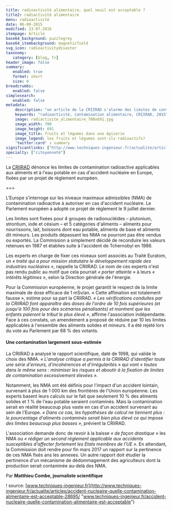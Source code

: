 ```yaml
---
title: radioactivité alimentaire, quel seuil est acceptable ?
title2: radiactivité alimentaire
menu: radioactivité
date: 06-09-2015
modified: 23-07-2016
itempage: Article
base64_background: puzzlegrey
base64_itembackground: magneticfield
svg_icon: radioactivitydisaster
taxonomy:
   category: [blog, fr]
header_image: false
summary:
   enabled: true
   format: short
   size: 0
breadcrumbs:
   enabled: false
simplesearch:
   enabled: false
metadata:
    description: "un article de la CRIIRAD s'alarme des limites de contamination radioactive fixé par un règlement européen suite à la catastrophe de Fukushima"
    keywords: "radioactivité, contamination alimentaire, CRIIRAD, 2015"
    image: radiactivite_alimentaire_700x691.jpg
    image_width: 700
    image_height: 691
    image_title: fruits et légumes dans une épicerie
    image_legend: les fruits et légumes sont-ils radioactifs?
    'twitter:card' : summary
significantlinks: ["http://www.techniques-ingenieur.fr/actualite/articles/accident-nucleaire-quelle-contamination-alimentaire-est-acceptable-28695/"]
specialty: ["citoyenneté"]
---
```


La  [<abbr title="Commission de Recherche et d'Information Indépendantes sur la Radioactivité">CRIIRAD</abbr>][1] dénonce les limites de contamination radioactive applicables aux aliments et à l'eau potable en cas d'accident nucléaire en Europe, fixées par un projet de règlement européen.

===

L'Europe s'interroge sur les niveaux maximaux admissibles (NMA) de contamination radioactive à autoriser en cas d'accident nucléaire. Le Parlement européen a adopté ce projet de réglement le 9 juillet dernier.

Les limites sont fixées pour 4 groupes de radionucléides – plutonium, strontium, iode et césium – et 5 catégories d'aliments – aliments pour nourrissons, lait, boissons dont eau potable, aliments de base et aliments dit mineurs. Les produits dépassant les NMA ne pourront pas être vendus ou exportés. La Commission a simplement décidé de reconduire les valeurs retenues en 1987 et établies suite à l'accident de Tchernobyl en 1986.

Les experts en charge de fixer ces niveaux sont associés au Traité Euratom, un _« traité qui a pour mission statutaire le développement rapide des industries nucléaires »_, rappelle la CRIIRAD. Le nom de ces experts n'est pas rendu public au motif que cela pourrait _« porter atteinte »_ à leurs _« intérêts légitimes »_, selon la Direction générale de l'énergie.

Pour la Commission européenne, le projet garantit le respect de la limite maximale de dose efficace de 1 mSv/an. « Cette affimation est totalement fausse », estime pour sa part la CRIIRAD. _« Les vérifications conduites par la CRIIRAD font apparaître des doses de l'ordre de 10 fois supérieures (et jusqu'à 100 fois pour des scénarios pénalisants) et montrent que les enfants paieront le tribut le plus élevé »_, affirme l'association indépendante. Face à ces constats, un amendement a proposé de réduire par 10 les limites applicables à l'ensemble des aliments solides et mineurs. Il a été rejeté lors du vote au Parlement par 68 % des votants.

#### Une contamination largement sous-estimée

La CRIIRAD a analysé le rapport scientifique, daté de 1998, qui valide le choix des NMA. _« L'analyse critique a permis à la CRIIRAD d'identifier toute une série d'erreurs, d'incohérences et d'irrégularités »_ qui vont _« toutes dans le même sens : minimiser les risques et aboutir à la fixation de limites de contamination excessivement élevées »_.

Notamment, les NMA ont été définis pour l'impact d'un accident lointain, survenant à plus de 1 000 km des frontières de l'Union européenne. Les experts basent leurs calculs sur le fait que seulement 10 % des aliments solides et 1 % de l'eau potable seraient contaminés. Mais la contamination serait en réalité beaucoup plus vaste en cas d'un accident survenant au sein de l'Europe. _« Dans ce cas, les hypothèses de calcul ne tiennent plus : le pourcentage d'aliments contaminés serait bien plus élevé ce qui impose des limites beaucoup plus basses »_, prévient la CRIIRAD.

L'association demande donc de revoir à la baisse _« de façon drastique »_ les NMA ou _« rédiger un second règlement applicable aux accidents susceptibles d'affecter fortement les Etats membres de l'UE »_. En attendant, la Commission doit rendre pour fin mars 2017 un rapport sur la pertinence de ces NMA fixés ans les annexes. Un autre rapport doit étudier la pertinence d'un mécanisme de dédommagement des agriculteurs dont la production serait contaminée au-delà des NMA.

Par **Matthieu Combe, journaliste scientifique**

! source: [www.techniques-ingenieur.fr](http://www.techniques-ingenieur.fr/actualite/articles/accident-nucleaire-quelle-contamination-alimentaire-est-acceptable-28695/ "www.techniques-ingenieur.fr/accident-nucleaire-quelle-contamination-alimentaire-est-acceptable")

[1]: http://www.criirad.org/